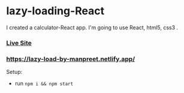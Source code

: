 # lazy-loading-React

I created a calculator-React app. I'm going to use React, html5, css3 .

### [Live Site](https://lazy-load-by-manpreet.netlify.app/)

### https://lazy-load-by-manpreet.netlify.app/

Setup:

- run `npm i && npm start`
